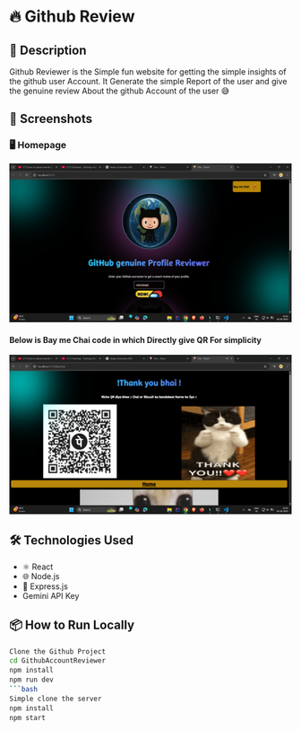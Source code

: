 # 🔥 Github Review

## 🚀 Description
Github Reviewer is the Simple fun website for getting the simple insights of the github user Account. It Generate the simple Report of the user and give the genuine review About the github Account of the user 😅

## 📸 Screenshots

### 🖥️ Homepage

![Homepage](./frontend//src//assets//Readmi//home.png)
#### Below is Bay me Chai code in which Directly give QR For simplicity
![Homepage](./frontend//src//assets//Readmi//chai.png)

## 🛠️ Technologies Used

- ⚛️ React
- 🌐 Node.js
- 🚀 Express.js
- Gemini API Key 
## 📦 How to Run Locally

```bash
Clone the Github Project
cd GithubAccountReviewer
npm install
npm run dev
```bash 
Simple clone the server
npm install
npm start
